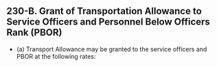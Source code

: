 ## 230-B. Grant of Transportation Allowance to Service Officers and Personnel Below Officers Rank (PBOR)

- (a) Transport Allowance may be granted to the service officers and PBOR at the following rates:
